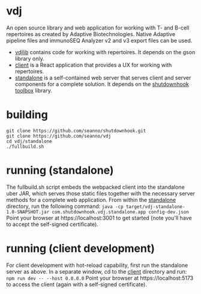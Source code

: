 # vdj
An open source library and web application for working with T- and B-cell repertoires as created by Adaptive Biotechnologies. Native Adaptive pipeline files and immunoSEQ Analyzer v2 and v3 export files can be used. 
* [vdjlib](vdjlib) contains code for working with repertoires. It depends on the gson library only.
* [client](client) is a React application that provides a UX for working with repertoires. 
* [standalone](standalone) is a self-contained web server that serves client and server components for a complete solution. It depends on the [shutdownhook toolbox](https://github.com/seanno/shutdownhook/tree/main/toolbox) library.

# building
```
git clone https://github.com/seanno/shutdownhook.git
git clone https://github.com/seanno/vdj
cd vdj/standalone
./fullbuild.sh
```
# running (standalone)
The fullbuild.sh script embeds the webpacked client into the standalone uber JAR, which serves those static files together with the necessary server methods for a complete web application. From within the [standalone](standalone) directory, run the following command:
`java -cp target/vdj-standalone-1.0-SNAPSHOT.jar com.shutdownhook.vdj.standalone.app config-dev.json`
Point your browser at https://localhost:3001 to get started (note you'll have to accept the self-signed certificate).

# running (client development)
For client development with hot-reload capability, first run the standalone server as above. In a separate window, cd to the [client](client) directory and run:
`npm run dev -- --host 0.0.0.0`
Point your browser at https://localhost:5173 to access the client (again with a self-signed certificate). 

  
